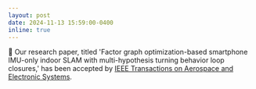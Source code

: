 ```yaml
---
layout: post
date: 2024-11-13 15:59:00-0400
inline: true
---
```


🎉 Our research paper, titled 'Factor graph optimization-based smartphone IMU-only indoor SLAM with multi-hypothesis turning behavior loop closures,' has been accepted by [IEEE Transactions on Aerospace and Electronic Systems](https://ieeexplore.ieee.org/xpl/RecentIssue.jsp?punumber=7).
